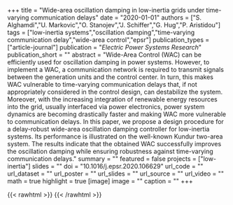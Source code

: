 +++
title = "Wide-area oscillation damping in low-inertia grids under time-varying communication delays"
date = "2020-01-01"
authors = ["S. Alghamdi","U. Markovic","O. Stanojev","J. Schiffer","G. Hug","P. Aristidou"]
tags = ["low-inertia systems","oscillation damping","time-varying communication delay","wide-area control","epsr"]
publication_types = ["article-journal"]
publication = "_Electric Power Systems Research_"
publication_short = ""
abstract = "Wide-Area Control (WAC) can be efficiently used for oscillation damping in power systems. However, to implement a WAC, a communication network is required to transmit signals between the generation units and the control center. In turn, this makes WAC vulnerable to time-varying communication delays that, if not appropriately considered in the control design, can destabilize the system. Moreover, with the increasing integration of renewable energy resources into the grid, usually interfaced via power electronics, power system dynamics are becoming drastically faster and making WAC more vulnerable to communication delays. In this paper, we propose a design procedure for a delay-robust wide-area oscillation damping controller for low-inertia systems. Its performance is illustrated on the well-known Kundur two-area system. The results indicate that the obtained WAC successfully improves the oscillation damping while ensuring robustness against time-varying communication delays."
summary = ""
featured = false
projects = ["low-inertia"]
slides = ""
doi = "10.1016/j.epsr.2020.106629"
url_code = ""
url_dataset = ""
url_poster = ""
url_slides = ""
url_source = ""
url_video = ""
math = true
highlight = true
[image]
image = ""
caption = ""
+++

{{< rawhtml >}}
<a href="https://plu.mx/plum/a/?doi=10.1016/j.epsr.2020.106629" class="plumx-details"></a>
{{< /rawhtml >}}

